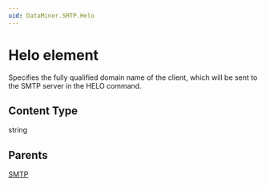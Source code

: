 ```yaml
---
uid: DataMiner.SMTP.Helo
---
```


# Helo element

Specifies the fully qualified domain name of the client, which will be sent to the SMTP server in the HELO command.

## Content Type

string

## Parents

[SMTP](xref:DataMiner.SMTP)
